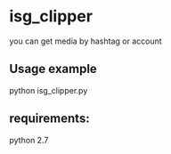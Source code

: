 # isg_clipper
you can get media by hashtag or account

## Usage example
python isg_clipper.py



## requirements:
python 2.7
